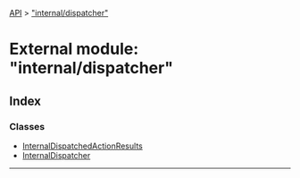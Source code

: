 [API](../README.md) > ["internal/dispatcher"](../modules/_internal_dispatcher_.md)

# External module: "internal/dispatcher"

## Index

### Classes

* [InternalDispatchedActionResults](../classes/_internal_dispatcher_.internaldispatchedactionresults.md)
* [InternalDispatcher](../classes/_internal_dispatcher_.internaldispatcher.md)

---

